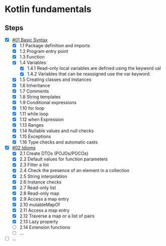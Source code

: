 # Kotlin fundamentals

## Steps
- [x] [#01 Basic Syntax](https://kotlinlang.org/docs/basic-syntax.html)
  - [x] 1.1 Package definition and imports
  - [x] 1.2 Program entry point
  - [x] 1.3 Function
  - [x] 1.4 Variables
    - [x] 1.4.1 Read-only local variables are defined using the keyword val
    - [x] 1.4.2 Variables that can be reassigned use the var keyword.
  - [x] 1.5 Creating classes and instances
  - [x] 1.6 Inheritance
  - [x] 1.7 Comments
  - [x] 1.8 String templates
  - [x] 1.9 Conditional expressions
  - [x] 1.10 for loop
  - [x] 1.11 while loop
  - [x] 1.12 when Expression
  - [x] 1.13 Ranges
  - [x] 1.14 Nullable values and null checks
  - [x] 1.15 Exceptions
  - [x] 1.16 Type checks and automatic casts
- [x] [#02 Idioms](https://kotlinlang.org/docs/idioms.html) 
  - [x] 2.1 Create DTOs (POJOs/POCOs)
  - [x] 2.2 Default values for function parameters
  - [x] 2.3 Filter a list
  - [x] 2.4 Check the presence of an element in a collection
  - [x] 2.5 String interpolation
  - [x] 2.6 Instance checks
  - [x] 2.7 Read-only list
  - [x] 2.8 Read-only map
  - [x] 2.9 Access a map entry
  - [x] 2.10 mutableMapOf
  - [x] 2.11 Access a map entry
  - [x] 2.12 Traverse a map or a list of pairs
  - [x] 2.13 Lazy property
  - [ ] 2.14 Extension functions
  -[ ] ...
- [ ] ...
